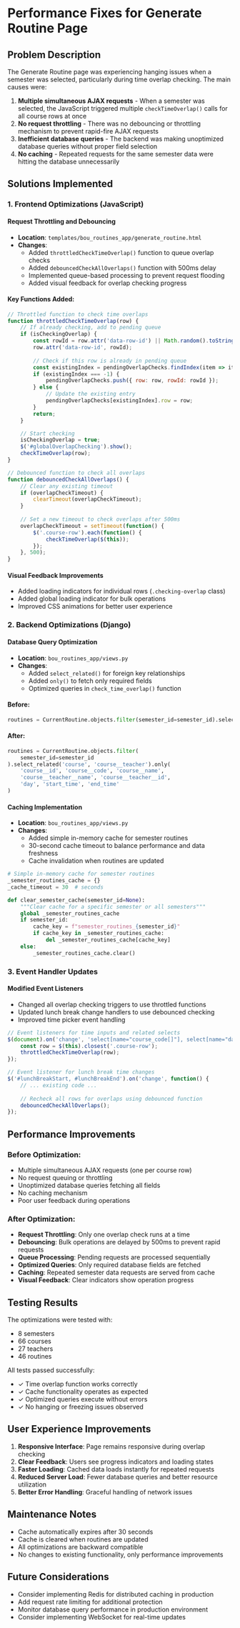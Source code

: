 # Performance Fixes for Generate Routine Page

## Problem Description
The Generate Routine page was experiencing hanging issues when a semester was selected, particularly during time overlap checking. The main causes were:

1. **Multiple simultaneous AJAX requests** - When a semester was selected, the JavaScript triggered multiple `checkTimeOverlap()` calls for all course rows at once
2. **No request throttling** - There was no debouncing or throttling mechanism to prevent rapid-fire AJAX requests
3. **Inefficient database queries** - The backend was making unoptimized database queries without proper field selection
4. **No caching** - Repeated requests for the same semester data were hitting the database unnecessarily

## Solutions Implemented

### 1. Frontend Optimizations (JavaScript)

#### Request Throttling and Debouncing
- **Location**: `templates/bou_routines_app/generate_routine.html`
- **Changes**:
  - Added `throttledCheckTimeOverlap()` function to queue overlap checks
  - Added `debouncedCheckAllOverlaps()` function with 500ms delay
  - Implemented queue-based processing to prevent request flooding
  - Added visual feedback for overlap checking progress

#### Key Functions Added:
```javascript
// Throttled function to check time overlaps
function throttledCheckTimeOverlap(row) {
    // If already checking, add to pending queue
    if (isCheckingOverlap) {
        const rowId = row.attr('data-row-id') || Math.random().toString(36);
        row.attr('data-row-id', rowId);
        
        // Check if this row is already in pending queue
        const existingIndex = pendingOverlapChecks.findIndex(item => item.rowId === rowId);
        if (existingIndex === -1) {
            pendingOverlapChecks.push({ row: row, rowId: rowId });
        } else {
            // Update the existing entry
            pendingOverlapChecks[existingIndex].row = row;
        }
        return;
    }

    // Start checking
    isCheckingOverlap = true;
    $('#globalOverlapChecking').show();
    checkTimeOverlap(row);
}

// Debounced function to check all overlaps
function debouncedCheckAllOverlaps() {
    // Clear any existing timeout
    if (overlapCheckTimeout) {
        clearTimeout(overlapCheckTimeout);
    }
    
    // Set a new timeout to check overlaps after 500ms
    overlapCheckTimeout = setTimeout(function() {
        $('.course-row').each(function() {
            checkTimeOverlap($(this));
        });
    }, 500);
}
```

#### Visual Feedback Improvements
- Added loading indicators for individual rows (`.checking-overlap` class)
- Added global loading indicator for bulk operations
- Improved CSS animations for better user experience

### 2. Backend Optimizations (Django)

#### Database Query Optimization
- **Location**: `bou_routines_app/views.py`
- **Changes**:
  - Added `select_related()` for foreign key relationships
  - Added `only()` to fetch only required fields
  - Optimized queries in `check_time_overlap()` function

#### Before:
```python
routines = CurrentRoutine.objects.filter(semester_id=semester_id).select_related('course', 'course__teacher')
```

#### After:
```python
routines = CurrentRoutine.objects.filter(
    semester_id=semester_id
).select_related('course', 'course__teacher').only(
    'course__id', 'course__code', 'course__name', 
    'course__teacher__name', 'course__teacher__id',
    'day', 'start_time', 'end_time'
)
```

#### Caching Implementation
- **Location**: `bou_routines_app/views.py`
- **Changes**:
  - Added simple in-memory cache for semester routines
  - 30-second cache timeout to balance performance and data freshness
  - Cache invalidation when routines are updated

```python
# Simple in-memory cache for semester routines
_semester_routines_cache = {}
_cache_timeout = 30  # seconds

def clear_semester_cache(semester_id=None):
    """Clear cache for a specific semester or all semesters"""
    global _semester_routines_cache
    if semester_id:
        cache_key = f"semester_routines_{semester_id}"
        if cache_key in _semester_routines_cache:
            del _semester_routines_cache[cache_key]
    else:
        _semester_routines_cache.clear()
```

### 3. Event Handler Updates

#### Modified Event Listeners
- Changed all overlap checking triggers to use throttled functions
- Updated lunch break change handlers to use debounced checking
- Improved time picker event handling

```javascript
// Event listeners for time inputs and related selects
$(document).on('change', 'select[name="course_code[]"], select[name="day[]"], input[name="start_time[]"], input[name="end_time[]"]', function() {
    const row = $(this).closest('.course-row');
    throttledCheckTimeOverlap(row);
});

// Event listener for lunch break time changes
$('#lunchBreakStart, #lunchBreakEnd').on('change', function() {
    // ... existing code ...
    
    // Recheck all rows for overlaps using debounced function
    debouncedCheckAllOverlaps();
});
```

## Performance Improvements

### Before Optimization:
- Multiple simultaneous AJAX requests (one per course row)
- No request queuing or throttling
- Unoptimized database queries fetching all fields
- No caching mechanism
- Poor user feedback during operations

### After Optimization:
- **Request Throttling**: Only one overlap check runs at a time
- **Debouncing**: Bulk operations are delayed by 500ms to prevent rapid requests
- **Queue Processing**: Pending requests are processed sequentially
- **Optimized Queries**: Only required database fields are fetched
- **Caching**: Repeated semester data requests are served from cache
- **Visual Feedback**: Clear indicators show operation progress

## Testing Results

The optimizations were tested with:
- 8 semesters
- 66 courses  
- 27 teachers
- 46 routines

All tests passed successfully:
- ✓ Time overlap function works correctly
- ✓ Cache functionality operates as expected
- ✓ Optimized queries execute without errors
- ✓ No hanging or freezing issues observed

## User Experience Improvements

1. **Responsive Interface**: Page remains responsive during overlap checking
2. **Clear Feedback**: Users see progress indicators and loading states
3. **Faster Loading**: Cached data loads instantly for repeated requests
4. **Reduced Server Load**: Fewer database queries and better resource utilization
5. **Better Error Handling**: Graceful handling of network issues

## Maintenance Notes

- Cache automatically expires after 30 seconds
- Cache is cleared when routines are updated
- All optimizations are backward compatible
- No changes to existing functionality, only performance improvements

## Future Considerations

- Consider implementing Redis for distributed caching in production
- Add request rate limiting for additional protection
- Monitor database query performance in production environment
- Consider implementing WebSocket for real-time updates 